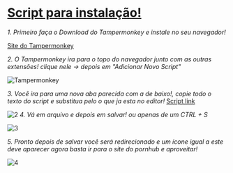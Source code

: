 # [Script para instalação!](https://gist.githubusercontent.com/CodeVinc/e7ee6bdc98fa6d02624aa3b8d2c08adb/raw/abd480e7090a2e69b4bd0150d6cc6e5f0890623a/main.js)

*1. Primeiro faça o Download do Tampermonkey e instale no seu navegador!*

[Site do Tampermonkey](https://www.tampermonkey.net/)

*2. O Tampermonkey   ira para o topo do navegador  junto com as outras extensões!  clique nele -> depois em "Adicionar Novo Script"*

![Tampermonkey](https://i.imgur.com/ujwvu7x.png)

*3. Você ira para uma nova aba parecida com a de baixo!, copie todo o texto do script e substitua pelo o que ja esta no editor!*
[Script link](https://gist.githubusercontent.com/CodeVinc/e7ee6bdc98fa6d02624aa3b8d2c08adb/raw/abd480e7090a2e69b4bd0150d6cc6e5f0890623a/main.js)

![2](https://i.imgur.com/PPfv0JK.png)
*4. Vá em arquivo e depois em salvar! ou apenas de um CTRL + S* 

![3](https://i.imgur.com/W6ox7pc.png)

*5. Pronto depois de salvar você será redirecionado e um ícone igual a este deve aparecer agora basta ir para o site do pornhub e aproveitar!*

![4](https://i.imgur.com/UuXdIWm.png)
